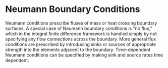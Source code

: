 # Neumann Boundary Conditions

Neumann conditions prescribe fluxes of mass or heat crossing boundary surfaces. A special case of Neumann boundary conditions is “no flux,” which in the integral finite difference framework is handled simply by not specifying any flow connections across the boundary. More general flux conditions are prescribed by introducing sinks or sources of appropriate strength into the elements adjacent to the boundary. Time-dependent Neumann conditions can be specified by making sink and source rates time dependent.

